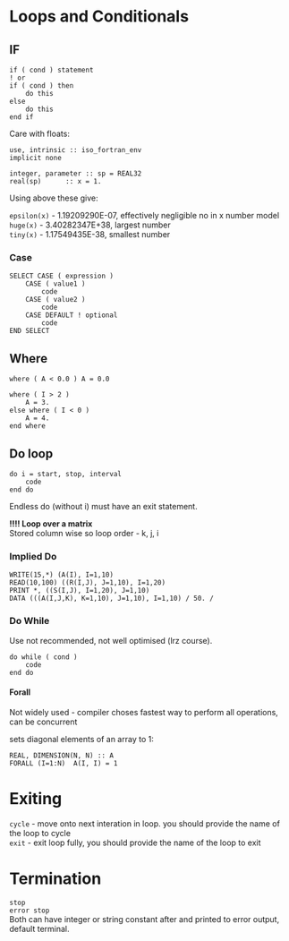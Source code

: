 # Loops and Conditionals

## IF

````
if ( cond ) statement
! or
if ( cond ) then
    do this
else
    do this
end if
````

Care with floats:

````
use, intrinsic :: iso_fortran_env
implicit none

integer, parameter :: sp = REAL32
real(sp)      :: x = 1.
````

Using above these give:

`epsilon(x)` - 1.19209290E-07, effectively negligible no in x number model     
`huge(x)` - 3.40282347E+38, largest number    
`tiny(x)` - 1.17549435E-38, smallest number    

### Case

````
SELECT CASE ( expression )
    CASE ( value1 )
        code
    CASE ( value2 )
        code
    CASE DEFAULT ! optional
        code
END SELECT
````

## Where

````
where ( A < 0.0 ) A = 0.0

where ( I > 2 )
    A = 3.
else where ( I < 0 )
    A = 4.
end where
````

## Do loop

````
do i = start, stop, interval
    code
end do
````
Endless do (without i) must have an exit statement.

**!!!! Loop over a matrix**    
Stored column wise so loop order - k, j, i

### Implied Do
````
WRITE(15,*) (A(I), I=1,10)
READ(10,100) ((R(I,J), J=1,10), I=1,20)
PRINT *, ((S(I,J), I=1,20), J=1,10)
DATA (((A(I,J,K), K=1,10), J=1,10), I=1,10) / 50. /
````

### Do While
Use not recommended, not well optimised (lrz course).

````
do while ( cond )
    code
end do
````

#### Forall

Not widely used - compiler choses fastest way to perform all operations, can be concurrent

sets diagonal elements of an array to 1:

````
REAL, DIMENSION(N, N) :: A
FORALL (I=1:N)  A(I, I) = 1
````

# Exiting

`cycle` - move onto next interation in loop. you should provide the name of the loop to cycle     
`exit` - exit loop fully, you should provide the name of the loop to exit

# Termination

`stop`    
`error stop`    
Both can have integer or string constant after and printed to error output, default terminal.

